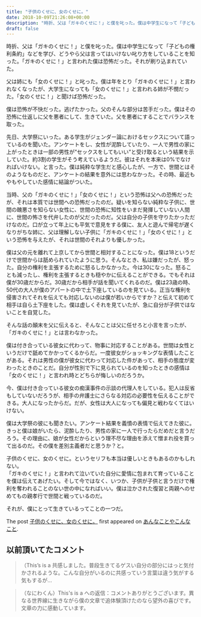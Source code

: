 ```yaml
---
title: "子供のくせに、女のくせに。"
date: 2018-10-09T21:26:08+00:00
description: "時折、父は「ガキのくせに！」と僕を叱った。僕は中学生になって「子どもの権利条約」などを学び、どうやら父は言ってはいけない叱り方をしていることを知った。「ガキのくせに！」と言われた僕は恐怖だった。それが刷り込まれていた。 ..."
draft: false
---
```


時折、父は「ガキのくせに！」と僕を叱った。僕は中学生になって「子どもの権利条約」などを学び、どうやら父は言ってはいけない叱り方をしていることを知った。「ガキのくせに！」と言われた僕は恐怖だった。それが刷り込まれていた。

父は姉にも「女のくせに！」と叱った。僕は年をとり「ガキのくせに！」と言われなくなったが、大学生になっても「女のくせに！」と言われる姉が不憫だった。「女のくせに！」と聞けば恐怖だった。

僕は恐怖が不快だった。逃げたかった。父のそんな部分は苦手だった。僕はその恐怖に仕返しに父を悪者にして、生きていた。父を悪者にすることでバランスを取った。

先日、大学祭にいった。ある学生がジェンダー論におけるセックスについて語っているのを聞いた。アンケートをし、女性が泥酔していたり、一人で男性の家に上がったときは一部の男性が”セックスをしてもいい”と受け取るという結果を示していた。約3割の学生がそう考えているようだ。彼はそれを本来は0%でなければいけない。と言った。僕は純粋な学生だと感心したが、一方で、世間とはそのようなものだと、アンケートの結果を意外には思わなかった。その時、最近もやもやしていた感情に結論がついた。

当時、父の「ガキのくせに！」「女のくせに！」という恐怖は父への恐怖だったが、それは本質では世間への恐怖だったのだ。疑いを知らない純粋な子供に、世間の醜悪さを知らない女性に、世間の恐怖に知性をいまだ発揮していない人間に、世間の怖さを代弁したのが父だったのだ。父は自分の子供を守りたかっただけなのだ。口が立って年上にも平気で意見をする僕に、友人と遊んで帰宅が遅くなりがちな姉に、父は理解しない子供に「ガキのくせに！」「女のくせに！」という恐怖を与えたが、それは世間のそれよりも優しかった。

僕は父の元を離れて上京してから世間と相対することになった。僕は18というだけで世間からは舐められていたように思う。そんなとき、私は嫌だったが、怒った。自分の権利を主張するために怒るしかなかった。今は30になった。怒ることも減ったし、権利を主張するときも穏やかに伝えることができる。でもそれは僕が30歳だからだ。30歳だから相手が話を聞いてくれるのだ。僕は23歳の時、50代の大人が僕のアパートの中で土下座しているのを見ている。正当な権利を侵害されてそれを伝えても対応しないのは僕が若いからですか？と伝えて初めて相手は自ら土下座をした。僕は虚しくそれを見ていたが、急に自分が子供ではないことを自覚した。

そんな話の顛末を父に伝えると、そんなことは父に任せろと小言を言ったが、「ガキのくせに！」とは言わなかった。

僕は付き合っている彼女に代わって、物事に対応することがある。世間は女性というだけで舐めてかかってくるからだ。一度彼女がショッキングな表情したことがある。それは男性の僕が彼女に代わって対応した件があって、相手の態度が変わったときのことだ。自分が性別で下に見られているのを知ったときの感情は「女のくせに！」と言われ時とどちらが悔しいのだろうか。

今、僕は付き合っている彼女の痴漢事件の示談の代理人をしている。犯人は反省もしていないだろうが、相手の弁護士にさらなる対応の必要性を伝えることができる。大人になったからだ。だが、女性は大人になっても偏見と戦わなくてはいけない。

僕は大学祭の彼にも聞きたい。アンケート結果を義憤の表情で伝えてきた彼に。きっと僕は娘がいたら、泥酔したり、男性の家に一人で行ったらだめだと言うだろう。その理由に、娘が女性だからという理不尽な理由を添えて憎まれ役を買って出るのだ。その僕を差別主義者だと思うか？と。

子供のくせに、女のくせに。というセリフも本当は優しいときもあるのかもしれない。  
「ガキのくせに！」と言われて泣いていた自分に愛情に包まれて育っていることを僕は伝えてあげたい。そして今ではなく、いつか、子供が子供と言うだけで権利を奪われることのない世の中になればいい。僕は泣かされた復習と両親へのせめてもの親孝行で世間と戦っているのだ。

それが、僕にとって生きているってことの一つだ。

The post [子供のくせに、女のくせに。](https://blog.cfw4.tokyo/wordpress/862/) first appeared on [あんなことやこんなこと](https://blog.cfw4.tokyo).

## 以前頂いてたコメント
> （This’s is a 共感しました。普段生きてるゲスい自分の部分にはっと気付かされるような。こんな自分がいるのに共感っていう言葉は違う気がする気もするが…

> （なにわくん）This's is a への返信：コメントありがとうございます。異なる世界線に生きながら僕の文章で追体験頂けたのなら望外の喜びです。文章の力に感動しています。
